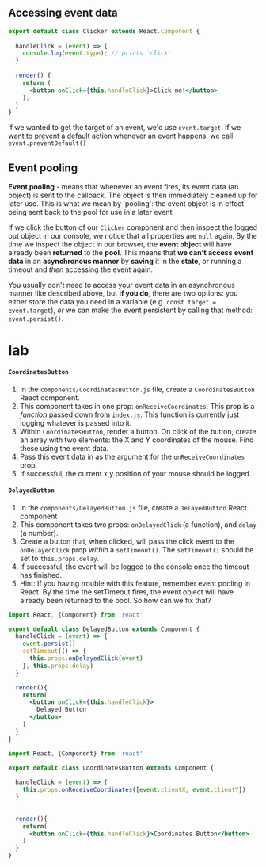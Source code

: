 

## Accessing event data

```jsx
export default class Clicker extends React.Component {
 
  handleClick = (event) => {
    console.log(event.type); // prints 'click'
  }
 
  render() {
    return (
      <button onClick={this.handleClick}>Click me!</button>
    );
  }
}
```

if we wanted to get the target of an event, we'd use `event.target`. If we want to prevent a default action whenever an event happens, we call `event.preventDefault()`

## Event pooling

**Event pooling**  -  means that whenever an event fires, its event data (an object) is sent to the callback. The object is then immediately cleaned up for later use. This is what we mean by 'pooling': the event object is in effect being sent back to the pool for use in a later event.

If we click the button of our `Clicker` component and then inspect the logged out object in our console, we notice that all properties are `null` again. By the time we inspect the object in our browser, the **event object** will have already been **returned** to the **pool**. This means that **we can't** **access** **event data** in an **asynchronous manner** by **saving** it in the **state**, or running a timeout and *then* accessing the event again.

You usually don't need to access your event data in an asynchronous manner like described above, but **if you do**, there are two options: you either store the data you need in a variable (e.g. `const target = event.target`), *or* we can make the event persistent by calling that method: `event.persist()`.

# lab

#### `CoordinatesButton`

1. In the `components/CoordinatesButton.js` file, create a `CoordinatesButton` React component.
2. This component takes in one prop: `onReceiveCoordinates`. This prop is a *function* passed down from `index.js`. This function is currently just logging whatever is passed into it.
3. Within `CoordinatesButton`, render a button. On click of the button, create an array with two elements: the X and Y coordinates of the mouse. Find these using the event data.
4. Pass this event data in as the argument for the `onReceiveCoordinates` prop.
5. If successful, the current x,y position of your mouse should be logged.

#### `DelayedButton`

1. In the `components/DelayedButton.js` file, create a `DelayedButton` React component
2. This component takes two props: `onDelayedClick` (a function), and `delay` (a number).
3. Create a button that, when clicked, will pass the click event to the `onDelayedClick` prop *within* a `setTimeout()`. The `setTimeout()` should be set to `this.props.delay`.
4. If successful, the event will be logged to the console once the timeout has finished.
5. Hint: If you having trouble with this feature, remember event pooling in React. By the time the setTimeout fires, the event object will have already been returned to the pool. So how can we fix that?

```jsx
import React, {Component} from 'react'

export default class DelayedButton extends Component {
  handleClick = (event) => {
    event.persist()
    setTimeout(() => {
      this.props.onDelayedClick(event)
    }, this.props.delay)
  }

  render(){
    return(
      <button onClick={this.handleClick}>
        Delayed Button
      </button>
    )
  }
}
```

```jsx
import React, {Component} from 'react'

export default class CoordinatesButton extends Component {
  
  handleClick = (event) => {
    this.props.onReceiveCoordinates([event.clientX, event.clientY])
  }

  
  render(){
    return(
      <button onClick={this.handleClick}>Coordinates Button</button>
    )
  }
}
```

